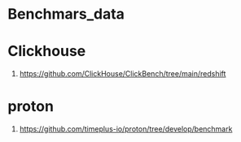 # Benchmars_data

# Clickhouse
1. https://github.com/ClickHouse/ClickBench/tree/main/redshift

# proton
1. https://github.com/timeplus-io/proton/tree/develop/benchmark
